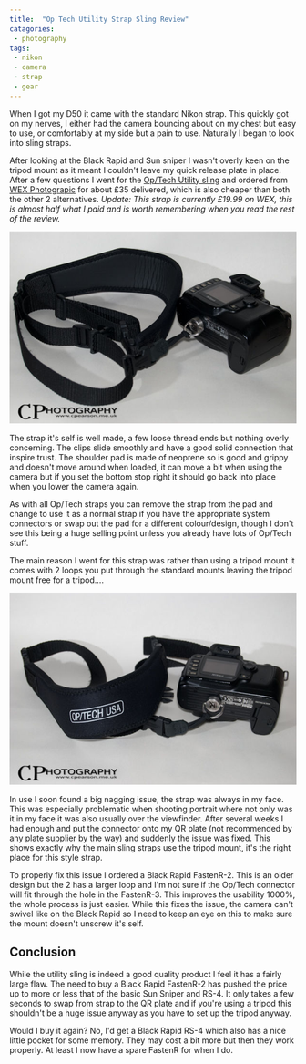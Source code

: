 ```yaml
---
title:  "Op Tech Utility Strap Sling Review"
catagories:
 - photography
tags:
 - nikon
 - camera
 - strap
 - gear
---
```

When I got my D50 it came with the standard Nikon strap. This quickly got on my nerves, I either had the camera bouncing about on my chest but easy to use, or comfortably at my side but a pain to use. Naturally I began to look into sling straps.

After looking at the Black Rapid and Sun sniper I wasn't overly keen on the tripod mount as it meant I couldn't leave my quick release plate in place. After a few questions I went for the [Op/Tech Utility sling][OpTechUtilityStrap] and ordered from [WEX Photograpic][WexOptechStrap] for about £35 delivered, which is also cheaper than both the other 2 alternatives. *Update: This strap is currently £19.99 on WEX, this is almost half what I paid and is worth remembering when you read the rest of the review.*

<img class="padded center"
		alt="Op/Tech Utility Sling"  
		src="/images/2011-02-10-optech-utility-strap-sling-review/DSC_0012_20110210.jpg" />

<!-- more -->

The strap it's self is well made, a few loose thread ends but nothing overly concerning. The clips slide smoothly and have a good solid connection that inspire trust. The shoulder pad is made of neoprene so is good and grippy and doesn't move around when loaded, it can move a bit when using the camera but if you set the bottom stop right it should go back into place when you lower the camera again.

As with all Op/Tech straps you can remove the strap from the pad and change to use it as a normal strap if you have the appropriate system connectors or swap out the pad for a different colour/design, though I don't see this being a huge selling point unless you already have lots of Op/Tech stuff.

The main reason I went for this strap was rather than using a tripod mount it comes with 2 loops you put through the standard mounts leaving the tripod mount free for a tripod....

<img class="padded center"
		alt="Op/Tech Utility Sling"
		src="/images/2011-02-10-optech-utility-strap-sling-review/DSC_0014_20110210.jpg" />

In use I soon found a big nagging issue, the strap was always in my face. This was especially problematic when shooting portrait where not only was it in my face it was also usually over the viewfinder. After several weeks I had enough and put the connector onto my QR plate (not recommended by any plate supplier by the way) and suddenly the issue was fixed. This shows exactly why the main sling straps use the tripod mount, it's the right place for this style strap.

To properly fix this issue I ordered a Black Rapid FastenR-2. This is an older design but the 2 has a larger loop and I'm not sure if the Op/Tech connector will fit through the hole in the FastenR-3. This improves the usability 1000%, the whole process is just easier. While this fixes the issue, the camera can't swivel like on the Black Rapid so I need to keep an eye on this to make sure the mount doesn't unscrew it's self.

## Conclusion
While the utility sling is indeed a good quality product I feel it has a fairly large flaw. The need to buy a Black Rapid FastenR-2 has pushed the price up to more or less that of the basic Sun Sniper and RS-4. It only takes a few seconds to swap from strap to the QR plate and if you're using a tripod this shouldn't be a huge issue anyway as you have to set up the tripod anyway.

Would I buy it again? No, I'd get a Black Rapid RS-4 which also has a nice little pocket for some memory. They may cost a bit more but then they work properly. At least I now have a spare FastenR for when I do.

[WexOptechStrap]: http://www.wexphotographic.com/buy-optech-utility-strap-sling-version-black/p1521108
[OpTechUtilityStrap]: http://optechusa.com/utility-strap-sling.html
